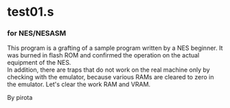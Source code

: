 # test01.s

### for NES/NESASM  

This program is a grafting of a sample program written by a NES beginner. It was burned in flash ROM and confirmed the operation on the actual equipment of the NES.  
In addition, there are traps that do not work on the real machine only by checking with the emulator, because various RAMs are cleared to zero in the emulator. Let's clear the work RAM and VRAM.  

By pirota  
